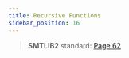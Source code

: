 ```yaml
---
title: Recursive Functions
sidebar_position: 16
---
```



>  **SMTLIB2** standard: [Page 62](http://smtlib.cs.uiowa.edu/papers/smt-lib-reference-v2.6-r2021-05-12.pdf)
